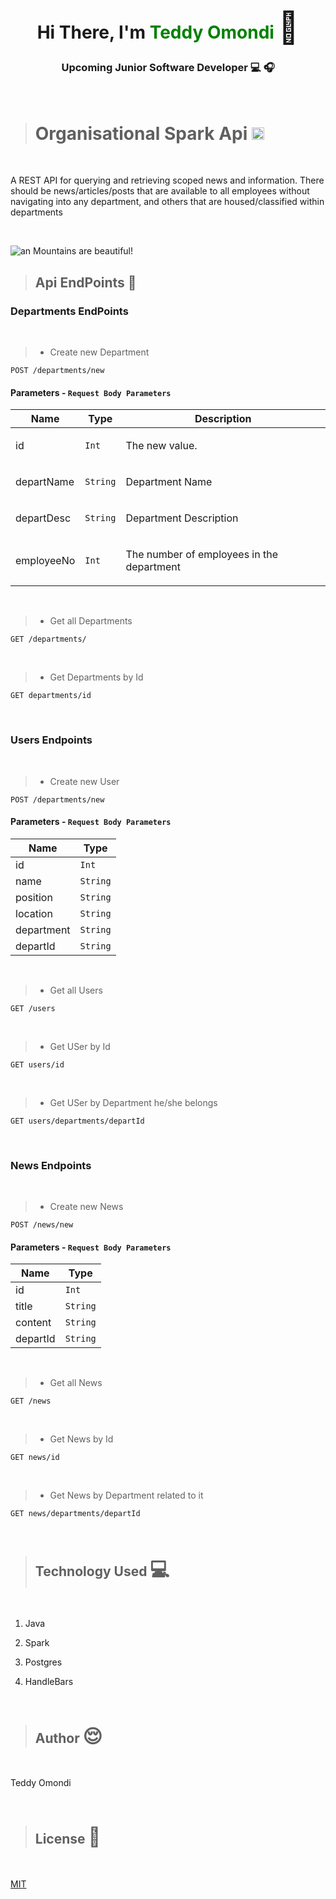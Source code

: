 <link
      rel="stylesheet"
      href="https://cdnjs.cloudflare.com/ajax/libs/font-awesome/6.0.0-beta2/css/all.min.css"
      integrity="sha512-YWzhKL2whUzgiheMoBFwW8CKV4qpHQAEuvilg9FAn5VJUDwKZZxkJNuGM4XkWuk94WCrrwslk8yWNGmY1EduTA=="
      crossorigin="anonymous"
      referrerpolicy="no-referrer"
    />

<div style="text-align: center; ">
        <div>
            <h1>Hi There, I'm <span style="color: green; ">Teddy Omondi</span> <span style='font-size:50px;'> &#128075</span></h1>
            <h3>Upcoming Junior Software Developer &#128187; &#127911;</h3>
        </div>
        
</div>
<br>

># Organisational Spark Api <span style='font-size:30px;'> <img height="20" class="mx-1" id="logo-img" src="./images/icons/shop-solid.svg" alt=""></span> 

<br>

A REST API for querying and retrieving scoped news and information. There should be news/articles/posts that are available to all employees without navigating into any department, and others that are housed/classified within departments

<br>

![an Mountains are beautiful!](https://www.browserstack.com/blog/content/images/2020/08/API-Blog-Hero-banner-@2x.png "San Juan Mountains")

>## Api EndPoints &#128273;

### Departments EndPoints

 <br>

   >-  Create new Department

   ```
POST /departments/new
```



#### Parameters - `Request Body Parameters`

| Name     | Type       | Description                           |
|----------|------------|---------------------------------------|
| id | `Int` | <p>The new value.</p> |
| departName | `String` | <p>Department Name</p> |
| departDesc | `String` | <p>Department Description</p> |
| employeeNo | `Int` | <p>The number of employees  in the department</p> |

<br>

  >- Get all Departments

```
GET /departments/
```

<br>

  >- Get Departments by Id


```
GET departments/id
```

<br>

### Users Endpoints

<br>

   >-  Create new User

   ```
POST /departments/new
```



#### Parameters - `Request Body Parameters`

| Name     | Type       | 
|----------|------------|
| id | `Int` | 
| name | `String` | 
| position | `String` | 
| location | `String` |
| department | `String` | 
| departId | `String` | 



<br>

  >- Get all Users

```
GET /users
```

<br>

  >- Get USer by Id


```
GET users/id
```

<br>

  >- Get USer by Department he/she belongs


```
GET users/departments/departId
```

<br>

### News Endpoints

<br>

   >-  Create new News

   ```
POST /news/new
```



#### Parameters - `Request Body Parameters`

| Name     | Type       | 
|----------|------------|
| id | `Int` | 
| title | `String` | 
| content | `String` | 
| departId | `String` | 



<br>

  >- Get all News

```
GET /news
```

<br>

  >- Get News by Id


```
GET news/id
```

<br>

  >- Get News by Department related to it


```
GET news/departments/departId
```

<br>


>## Technology Used <span style='font-size:30px;'>&#128187;</span> 

<br>

1. Java

2. Spark

3. Postgres

3. HandleBars

<br>

>## Author <span style='font-size:30px;'>&#128524;</span> 
<br>

Teddy Omondi 

<br>

>## License  <span style='font-size:30px;'>🔐</span> 

<br>

[MIT](https://choosealicense.com/licenses/mit/)